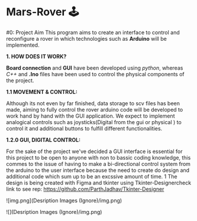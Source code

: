 # Mars-Rover 🕹

#0: Project Aim
This program aims to create an interface to control and reconfigure a rover in which technologies such as **Arduino** will be implemented. 

**1. HOW DOES IT WORK?**

**Board connection** and **GUI** have been developed using  *python*, whereas *C++* and **.Ino** files have been used to control the physical components of the project. 

**1.1 MOVEMENT & CONTROL:** 

Although its not even by far finished, data storage to scv files has been made, aiming to fully control the rover arduino code will be developed to work hand by hand with the GUI application. We expect to implement analogical controls such as joysticks(Digital from the gui or physical ) to control it and additional buttons to fulfill different functionalities.

**1.2.0 GUI, DIGITAL CONTROL:**

For the sake of the project we've decided a GUI interface is essential for this project to be open to anyone with non to bassic coding knowledge, this commes to the issue of having to make a bi-directional control system from the arduino to the user interface because the need to create do design and additional code which sum up to be an excssive amount of time. 
1
The design is being created with Figma and tkinter using Tkinter-Designercheck link to see rep: https://github.com/ParthJadhav/Tkinter-Designer

![img.png](Desription Images (Ignore)/img.png)

![](Desription Images (Ignore)/img.png)
